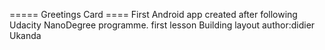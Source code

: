 ===== Greetings Card ====
First Android app created after following Udacity NanoDegree programme.
first lesson Building layout
author:didier Ukanda
